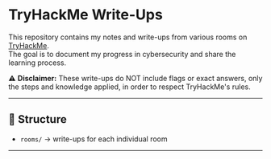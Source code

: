 # TryHackMe Write-Ups

This repository contains my notes and write-ups from various rooms on [TryHackMe](https://tryhackme.com).  
The goal is to document my progress in cybersecurity and share the learning process.

⚠️ **Disclaimer:** These write-ups do NOT include flags or exact answers, only the steps and knowledge applied, in order to respect TryHackMe's rules.

---

## 📂 Structure
- `rooms/` → write-ups for each individual room  
---
